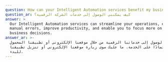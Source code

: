 ```yaml
---
question: How can your Intelligent Automation services benefit my business?
question_ar: كيف يمكنني الوصول إلى خدمات الشركة الرقمية؟
answer: >
  Our Intelligent Automation services can streamline your operations, eliminate
  manual errors, improve productivity, and enable you to focus more on strategic
  business decisions.
answer_ar: >-
  يمكن الوصول إلى خدماتنا الرقمية من خلال موقعنا الإلكتروني أو تطبيقنا المحمول،
  اعتمادًا على الخدمة. ما عليك سوى زيارة موقعنا الإلكتروني أو تنزيل تطبيقنا
  للبدء.
---
```


